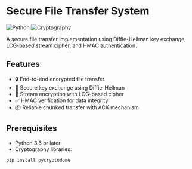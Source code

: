 # Secure File Transfer System

![Python](https://img.shields.io/badge/Python-3.6%2B-blue)
![Cryptography](https://img.shields.io/badge/Cryptography-Secure-green)

A secure file transfer implementation using Diffie-Hellman key exchange, LCG-based stream cipher, and HMAC authentication.

## Features

- 🔒 End-to-end encrypted file transfer
- 🤝 Secure key exchange using Diffie-Hellman
- 🔄 Stream encryption with LCG-based cipher
- ✅ HMAC verification for data integrity
- 📦 Reliable chunked transfer with ACK mechanism

## Prerequisites

- Python 3.6 or later
- Cryptography libraries:

```bash
pip install pycryptodome
```
